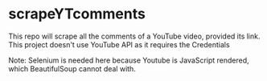 # scrapeYTcomments
This repo will scrape all the comments of a YouTube video, provided its link. This project doesn't use YouTube API as it requires the Credentials

Note: Selenium is needed here because Youtube is JavaScript rendered, which BeautifulSoup cannot deal with.